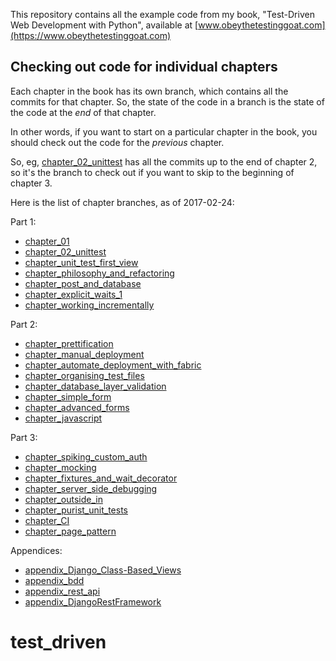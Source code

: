 This repository contains all the example code from my book, "Test-Driven Web
Development with Python", available at
[www.obeythetestinggoat.com](https://www.obeythetestinggoat.com)

## Checking out code for individual chapters

Each chapter in the book has its own branch, which contains all the commits for
that chapter.  So, the state of the code in a branch is the state of the code
at the *end* of that chapter.

In other words, if you want to start on a particular chapter in the book, you
should check out the code for the *previous* chapter.

So, eg, [chapter_02_unittest](https://github.com/hjwp/book-example/tree/chapter_02_unittest) has all the commits up to the
end of chapter 2, so it's the branch to check out if you want to skip to the
beginning of chapter 3.


Here is the list of chapter branches, as of 2017-02-24:

Part 1:

* [chapter_01](https://github.com/hjwp/book-example/tree/chapter_01)
* [chapter_02_unittest](https://github.com/hjwp/book-example/tree/chapter_02_unittest)
* [chapter_unit_test_first_view](https://github.com/hjwp/book-example/tree/chapter_unit_test_first_view)
* [chapter_philosophy_and_refactoring](https://github.com/hjwp/book-example/tree/chapter_philosophy_and_refactoring)
* [chapter_post_and_database](https://github.com/hjwp/book-example/tree/chapter_post_and_database)
* [chapter_explicit_waits_1](https://github.com/hjwp/book-example/tree/chapter_explicit_waits_1)
* [chapter_working_incrementally](https://github.com/hjwp/book-example/tree/chapter_working_incrementally)


Part 2:

* [chapter_prettification](https://github.com/hjwp/book-example/tree/chapter_prettification)
* [chapter_manual_deployment](https://github.com/hjwp/book-example/tree/chapter_manual_deployment)
* [chapter_automate_deployment_with_fabric](https://github.com/hjwp/book-example/tree/chapter_automate_deployment_with_fabric)
* [chapter_organising_test_files](https://github.com/hjwp/book-example/tree/chapter_organising_test_files)
* [chapter_database_layer_validation](https://github.com/hjwp/book-example/tree/chapter_database_layer_validation)
* [chapter_simple_form](https://github.com/hjwp/book-example/tree/chapter_simple_form)
* [chapter_advanced_forms](https://github.com/hjwp/book-example/tree/chapter_advanced_forms)
* [chapter_javascript](https://github.com/hjwp/book-example/tree/chapter_javascript)

Part 3: 

* [chapter_spiking_custom_auth](https://github.com/hjwp/book-example/tree/chapter_spiking_custom_auth)
* [chapter_mocking](https://github.com/hjwp/book-example/tree/chapter_mocking)
* [chapter_fixtures_and_wait_decorator](https://github.com/hjwp/book-example/tree/chapter_fixtures_and_wait_decorator)
* [chapter_server_side_debugging](https://github.com/hjwp/book-example/tree/chapter_server_side_debugging)
* [chapter_outside_in](https://github.com/hjwp/book-example/tree/chapter_outside_in)
* [chapter_purist_unit_tests](https://github.com/hjwp/book-example/tree/chapter_purist_unit_tests)
* [chapter_CI](https://github.com/hjwp/book-example/tree/chapter_CI)
* [chapter_page_pattern](https://github.com/hjwp/book-example/tree/chapter_page_pattern)


Appendices:

* [appendix_Django_Class-Based_Views](https://github.com/hjwp/book-example/tree/appendix_Django_Class-Based_Views)
* [appendix_bdd](https://github.com/hjwp/book-example/tree/appendix_bdd)
* [appendix_rest_api](https://github.com/hjwp/book-example/tree/appendix_rest_api)
* [appendix_DjangoRestFramework](https://github.com/hjwp/book-example/tree/appendix_DjangoRestFramework)

# test_driven
